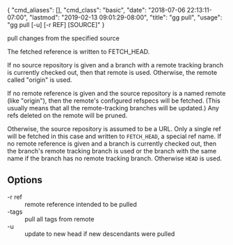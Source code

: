 {
    "cmd_aliases": [],
    "cmd_class": "basic",
    "date": "2018-07-06 22:13:11-07:00",
    "lastmod": "2019-02-13 09:01:29-08:00",
    "title": "gg pull",
    "usage": "gg pull [-u] [-r REF] [SOURCE]"
}

pull changes from the specified source

<!--more-->

The fetched reference is written to FETCH_HEAD.

If no source repository is given and a branch with a remote tracking
branch is currently checked out, then that remote is used. Otherwise,
the remote called "origin" is used.

If no remote reference is given and the source repository is a named
remote (like "origin"), then the remote's configured refspecs will be
fetched. (This usually means that all the remote-tracking branches
will be updated.) Any refs deleted on the remote will be pruned.

Otherwise, the source repository is assumed to be a URL. Only a single
ref will be fetched in this case and written to `FETCH_HEAD`, a
special ref name. If no remote reference is given and a branch is
currently checked out, then the branch's remote tracking branch is
used or the branch with the same name if the branch has no remote
tracking branch. Otherwise `HEAD` is used.

## Options

<dl class="flag_list">
	<dt>-r ref</dt>
	<dd>remote reference intended to be pulled</dd>
	<dt>-tags</dt>
	<dd>pull all tags from remote</dd>
	<dt>-u</dt>
	<dd>update to new head if new descendants were pulled</dd>
</dl>
